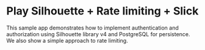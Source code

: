 # Play Silhouette + Rate limiting + Slick

This sample app demonstrates how to implement authentication and authorization using Silhouette library v4 and PostgreSQL for persistence. We also show a simple approach to rate limiting.